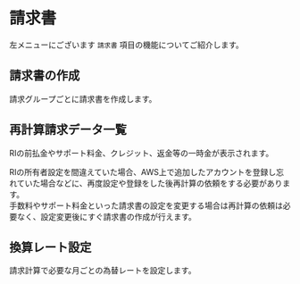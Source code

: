 # 請求書

左メニューにございます `請求書` 項目の機能についてご紹介します。

## 請求書の作成

請求グループごとに請求書を作成します。

## 再計算請求データ一覧

RIの前払金やサポート料金、クレジット、返金等の一時金が表示されます。

RIの所有者設定を間違えていた場合、AWS上で追加したアカウントを登録し忘れていた場合などに、再度設定や登録をした後再計算の依頼をする必要があります。  
手数料やサポート料金といった請求書の設定を変更する場合は再計算の依頼は必要なく、設定変更後にすぐ請求書の作成が行えます。

## 換算レート設定

請求計算で必要な月ごとの為替レートを設定します。

